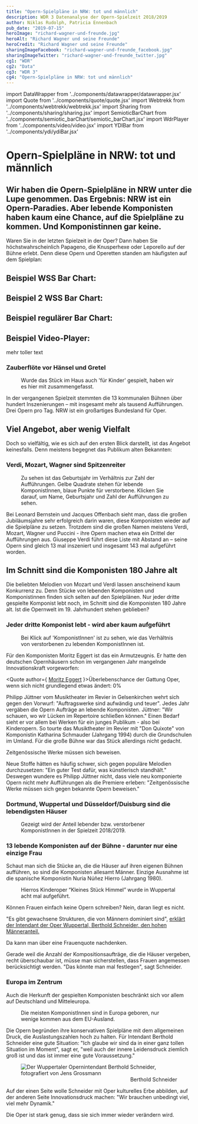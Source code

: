 ```yaml
---
title: "Opern-Spielpläne in NRW: tot und männlich"
description: WDR 3 Datenanalyse der Opern-Spielzeit 2018/2019
author: Niklas Rudolph, Patricia Ennenbach
pub_date: "2019-07-15"
heroImage: "richard-wagner-und-freunde.jpg"
heroAlt: "Richard Wagner und seine Freunde"
heroCredit: "Richard Wagner und seine Freunde"
sharingImageFacebook: "richard-wagner-und-freunde_facebook.jpg"
sharingImageTwitter: "richard-wagner-und-freunde_twitter.jpg"
cg1: "WDR"
cg2: "Data"
cg3: "WDR 3"
cg4: "Opern-Spielpläne in NRW: tot und männlich"
---
```


import DataWrapper from '../components/datawrapper/datawrapper.jsx'
import Quote from '../components/quote/quote.jsx'
import Webtrekk from '../components/webtrekk/webtrekk.jsx'
import Sharing from '../components/sharing/sharing.jsx'
import SemioticBarChart from '../components/semiotic_barChart/semiotic_barChart.jsx'
import WdrPlayer from '../components/video/video.jsx'
import YDIBar from '../components/ydi/ydiBar.jsx'

# Opern-Spielpläne in NRW: tot und männlich

## Wir haben die Opern-Spielpläne in NRW unter die Lupe genommen. Das Ergebnis: NRW ist ein Opern-Paradies. Aber lebende Komponisten haben kaum eine Chance, auf die Spielpläne zu kommen. Und Komponistinnen gar keine.

Waren Sie in der letzten Spielzeit in der Oper? Dann haben Sie höchstwahrscheinlich Papageno, die Knusperhexe oder Leporello auf der Bühne erlebt. Denn diese Opern und Operetten standen am häufigsten auf dem Spielplan:

## Beispiel WSS Bar Chart:

<YDIBar name="test"/>

## Beispiel 2 WSS Bar Chart:

<YDIBar name="test01"/>

## Beispiel regulärer Bar Chart:

<SemioticBarChart/>

## Beispiel Video-Player:

<WdrPlayer videoSrc="https://media.w3.org/2010/05/sintel/trailer_hd.mp4" videoPoster="https://www1.wdr.de/fernsehen/abenteuer-erde/kuestenotter-100~_v-gseapremiumxl.jpg" />

mehr toller text

### Zauberflöte vor Hänsel und Gretel

<figure role="group">
    <figcaption>Wurde das Stück im Haus auch 'für Kinder' gespielt, haben wir es hier mit zusammengefasst.</figcaption>
    <DataWrapper
        alt="76 mal wurde die Zauberflöte 2018/2019 in NRW aufgeführt, gefolgt von Hänsel und Gretel mit 34 Aufführungen."
        title="Zauberflöte vor Hänsel und Gretel"
        src="//datawrapper.dwcdn.net/azwpu/7/"
    />
</figure>

In der vergangenen Spielzeit stemmten die 13 kommunalen Bühnen über hundert Inszenierungen – mit insgesamt mehr als tausend Aufführungen. Drei Opern pro Tag. NRW ist ein großartiges Bundesland für Oper.

## Viel Angebot, aber wenig Vielfalt

Doch so vielfältig, wie es sich auf den ersten Blick darstellt, ist das Angebot keinesfalls. Denn meistens begegnet das Publikum alten Bekannten:

### Verdi, Mozart, Wagner sind Spitzenreiter

<figure role="group">
    <figcaption> Zu sehen ist das Geburtsjahr im Verhältnis zur Zahl der Aufführungen. Gelbe Quadrate stehen für lebende KomponistInnen, blaue Punkte für verstorbene. Klicken Sie darauf, um Name, Geburtsjahr und Zahl der Aufführungen zu sehen.</figcaption>
    <DataWrapper
        alt="Während lebende KomponistInnen oft nur 1-8 mal aufgeführt werden, werden Komponisten, die über 150 Jahre alt sind besonders häufig aufgeführt. Spitzenreiter sind Guiseppe Verdi und Wolfgang Amadeus Mozart."
        title="Ältere KomponistInnen werden häufiger aufgeführt"
        src="//datawrapper.dwcdn.net/48hJE/12/"
    />

</figure>

Bei Leonard Bernstein und Jacques Offenbach sieht man, dass die großen Jubiläumsjahre sehr erfolgreich darin waren, diese Komponisten wieder auf die Spielpläne zu setzen. Trotzdem sind die großen Namen meistens Verdi, Mozart, Wagner und Puccini - ihre Opern machen etwa ein Drittel der Aufführungen aus. Giuseppe Verdi führt diese Liste mit Abstand an – seine Opern sind gleich 13 mal inszeniert und insgesamt 143 mal aufgeführt worden.

## Im Schnitt sind die Komponisten 180 Jahre alt

Die beliebten Melodien von Mozart und Verdi lassen anscheinend kaum Konkurrenz zu. Denn Stücke von lebenden Komponisten und Komponistinnen finden sich selten auf den Spielplänen. Nur jeder dritte gespielte Komponist lebt noch, im Schnitt sind die Komponisten 180 Jahre alt. Ist die Opernwelt im 19. Jahrhundert stehen geblieben?

### Jeder dritte Komponist lebt - wird aber kaum aufgeführt

<figure role="group">
    <figcaption> Bei Klick auf 'KomponistInnen' ist zu sehen, wie das Verhältnis von verstorbenen zu lebenden KomponistInnen ist.</ figcaption>
    <DataWrapper
        alt="Fast jede dritte KomponistIn lebt, aber nur 9 % der Aufführung stammen von ihnen."
        title="Nur 9 % der Aufführungen stammen von lebenden KomponistInnen."
        src="//datawrapper.dwcdn.net/6D2bM/4/"
    />

</figure>

Für den Komponisten Moritz Eggert ist das ein Armutzeugnis. Er hatte den deutschen Opernhäusern schon im vergangenen Jahr mangelnde Innovationskraft vorgeworfen:

<Quote author={
<a href="https://blogs.nmz.de/badblog/2018/04/10/die-ernuechternde-opernstatistik-der-spielzeit-2017-2018/" target="_blank" rel="noopener noreferrer">Moritz Eggert</a>
}>Überlebenschance der Gattung Oper, wenn sich nicht grundlegend etwas ändert: 0%</Quote>

Philipp Jüttner vom Musiktheater im Revier in Gelsenkirchen wehrt sich gegen den Vorwurf: "Auftragswerke sind aufwändig und teuer". Jedes Jahr vergäben die Opern Aufträge an lebende Komponisten. Jüttner: "Wir schauen, wo wir Lücken im Repertoire schließen können." Einen Bedarf sieht er vor allem bei Werken für ein junges Publikum - also bei Kinderopern. So tourte das Musiktheater im Revier mit "Don Quixote" von Komponistin Katharina Schmauder (Jahrgang 1994) durch die Grundschulen im Umland. Für die große Bühne war das Stück allerdings nicht gedacht.

<Quote author="Philipp Jüttner, Musiktheater im Revier Gelsenkirchen">Zeitgenössische Werke müssen sich beweisen.</Quote>

Neue Stoffe hätten es häufig schwer, sich gegen populäre Melodien durchzusetzen: "Ein guter Test dafür, was künstlerisch standhält." Deswegen wundere es Philipp Jüttner nicht, dass viele neu komponierte Opern nicht mehr Aufführungen als die Premiere erleben: "Zeitgenössische Werke müssen sich gegen bekannte Opern beweisen."

### Dortmund, Wuppertal und Düsseldorf/Duisburg sind die lebendigsten Häuser

<figure role="group">
    <figcaption> Gezeigt wird der Anteil lebender bzw. verstorbener KomponistInnen in der Spielzeit 2018/2019.</ figcaption>
    <DataWrapper
        alt="Während in Dortmund, Wuppertal und Düsseldorf/Duisburg mehr als 20 % lebende KomponistInnen gespielt wurden, waren es in Aachen, Hagen, Herford und Minden ausschließlich verstorbene Komponisten."
        title="Dortmund, Wuppertal und Düsseldorf/Duisburg sind die lebendigsten Häuser"
        src="//datawrapper.dwcdn.net/Nidhc/4/"
    />

</figure>

### 13 lebende Komponisten auf der Bühne - darunter nur eine einzige Frau

Schaut man sich die Stücke an, die die Häuser auf ihren eigenen Bühnen aufführen, so sind die Komponisten allesamt Männer. Einzige Ausnahme ist die spanische Komponistin Nuria Núñez Hierro (Jahrgang 1980).

<figure role="group">
    <figcaption>Hierros Kinderoper “Kleines Stück Himmel” wurde in Wuppertal acht mal aufgeführt.</figcaption>
    <DataWrapper
        alt="In der Spielzeit 2018/2019 war unter 66 KomponistInnen nur eine Frau."
        title="Nuria Nunez Hierro ist die einzige Frau"
        src="//datawrapper.dwcdn.net/T56o1/2/"
    />

</figure>
Können Frauen einfach keine Opern schreiben? Nein, daran liegt es nicht.

"Es gibt gewachsene Strukturen, die von Männern dominiert sind", [erklärt der Intendant der Oper Wuppertal, Berthold Schneider, den hohen Männeranteil.](https://www1.wdr.de/mediathek/audio/wdr3/wdr3-kultur-am-mittag/audio-was-wird-an-den-opern-in-nrw-gezeigt-100.html)

<Quote author="Berthold Schneider, Intendant der Oper Wuppertal">Da kann man über eine Frauenquote nachdenken.</Quote>

Gerade weil die Anzahl der Kompositionsaufträge, die die Häuser vergeben, recht überschaubar ist, müsse man sicherstellen, dass Frauen angemessen berücksichtigt werden. "Das könnte man mal festlegen", sagt Schneider.

### Europa im Zentrum

Auch die Herkunft der gespielten Komponisten beschränkt sich vor allem auf Deutschland und Mitteleuropa.

<figure role="group">
    <figcaption>Die meisten KomponistInnen sind in Europa geboren, nur wenige kommen aus dem EU-Ausland.</figcaption>
    <DataWrapper
        alt="Nur wenige KomponistInnen stammen nicht aus Europa."
        title="Europa im Zentrum"
        src="//datawrapper.dwcdn.net/OttGi/1/"
    />
    <DataWrapper
        alt="Einzelne KomponistInnen kommen aus der ganzen Welt."
        title="Nuria Nunez Hierro ist die einzige Frau, deren Oper auf den Bühnen in NRW gespielt wird"
        src="//datawrapper.dwcdn.net/qWU0T/5/"
    />

</figure>

Die Opern begründen ihre konservativen Spielpläne mit dem allgemeinen Druck, die Auslastungszahlen hoch zu halten. Für Intendant Berthold Schneider eine gute Situation: "Ich glaube wir sind da in einer ganz tollen Situation im Moment", sagt er, "weil auch der innere Leidensdruck ziemlich groß ist und das ist immer eine gute Voraussetzung."

<figure role="group">
<img src="berthold-schneider-credit-jens-grossmann.jpg" alt="Der Wuppertaler Opernintendant Berthold Schneider, fotografiert von Jens Grossmann" />
<figcaption style="text-align: end;">Berthold Schneider</figcaption>
</figure>

Auf der einen Seite wolle Schneider mit Oper kulturelles Erbe abbilden, auf der anderen Seite Innovationsdruck machen: "Wir brauchen unbedingt viel, viel mehr Dynamik."

<Quote author="Berthold Schneider, Intendant Oper Wuppertal">Die Oper ist stark genug, dass sie sich immer wieder verändern wird.</Quote>

<Sharing twitter facebook mail whatsapp telegram reddit xing linkedin />
